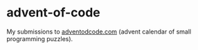 # advent-of-code
My submissions to [adventodcode.com](https://adventofcode.com/) (advent calendar of small programming puzzles).
